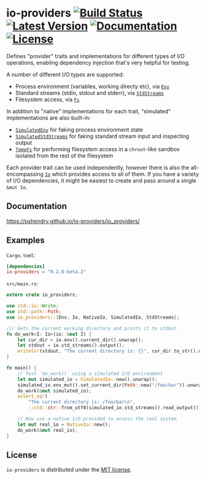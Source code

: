 # io-providers [![Build Status](https://travis-ci.org/pshendry/io-providers.svg)](https://travis-ci.org/pshendry/io-providers) [![Latest Version](https://img.shields.io/crates/v/io-providers.svg)](https://crates.io/crates/io-providers) [![Documentation](https://docs.rs/io-providers/badge.svg)](https://docs.rs/io-providers) [![License](https://img.shields.io/crates/l/io_providers.svg)](https://github.com/pshendry/io-providers/blob/master/LICENSE)

Defines "provider" traits and implementations for different types of I/O operations, enabling
dependency injection that's very helpful for testing.

A number of different I/O types are supported:

* Process environment (variables, working directy etc), via [`Env`](env/trait.Env.html)
* Standard streams (stdin, stdout and stderr), via [`StdStreams`](std_streams/trait.StdStreams.html)
* Filesystem access, via [`Fs`](fs/trait.Fs.html)

In addition to "native" implementations for each trait, "simulated" implementations are also
built-in:

* [`SimulatedEnv`](env/trait.SimulatedEnv.html) for faking process environment state
* [`SimulatedStdStreams`](std_streams/trait.SimulatedStdStreams.html) for faking standard
  stream input and inspecting output
* [`TempFs`](fs/trait.TempFs.html) for performing filesystem access in a `chroot`-like sandbox
  isolated from the rest of the filesystem

Each provider trait can be used independently, however there is also the all-encompassing
[`Io`](trait.Io.html) which provides access to all of them. If you have a variety of I/O
dependencies, it might be easiest to create and pass around a single `&mut Io`.

## Documentation

https://pshendry.github.io/io-providers/io_providers/

## Examples

`Cargo.toml`:

```toml
[dependencies]
io-providers = "0.2.0-beta.2"
```

`src/main.rs`:

```rust
extern crate io_providers;

use std::io::Write;
use std::path::Path;
use io_providers::{Env, Io, NativeIo, SimulatedIo, StdStreams};

/// Gets the current working directory and prints it to stdout.
fn do_work<I: Io>(io: &mut I) {
    let cur_dir = io.env().current_dir().unwrap();
    let stdout = io.std_streams().output();
    writeln!(stdout, "The current directory is: {}", cur_dir.to_str().unwrap()).unwrap();
}

fn main() {
    // Test `do_work()` using a simulated I/O environment
    let mut simulated_io = SimulatedIo::new().unwrap();
    simulated_io.env_mut().set_current_dir(Path::new("/foo/bar")).unwrap();
    do_work(&mut simulated_io);
    assert_eq!(
        "The current directory is: /foo/bar\n",
        ::std::str::from_utf8(simulated_io.std_streams().read_output()).unwrap());

    // Now use a native I/O provided to access the real system
    let mut real_io = NativeIo::new();
    do_work(&mut real_io);
}
```

## License

`io-providers` is distributed under the [MIT license](https://opensource.org/licenses/MIT).
